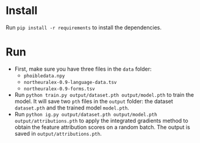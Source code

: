 # Install
Run `pip install -r requirements` to install the dependencies.

# Run
* First, make sure you have three files in the `data` folder:
    * `phoibledata.npy`
    * `northeuralex-0.9-language-data.tsv`
    * `northeuralex-0.9-forms.tsv`
* Run `python train.py output/dataset.pth output/model.pth` to train the model. It will save two `pth` files in the `output` folder: the dataset `dataset.pth` and the trained model `model.pth`.
* Run `python ig.py output/dataset.pth output/model.pth output/attributions.pth` to apply the integrated gradients method to obtain the feature attribution scores on a random batch. The output
    is saved in `output/attributions.pth`.